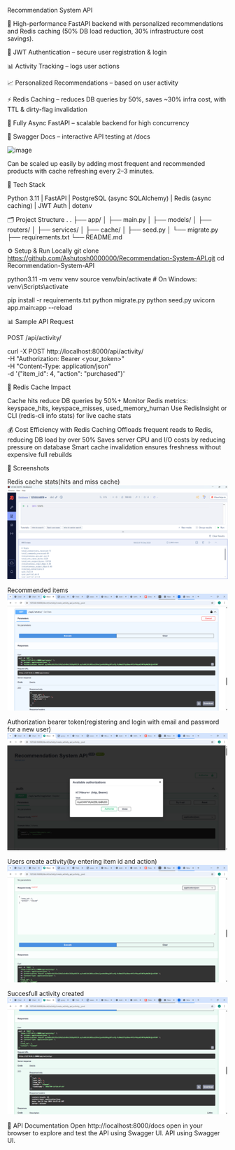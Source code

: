 Recommendation System API

🚀 High-performance FastAPI backend with personalized recommendations and Redis caching (50% DB load reduction, 30% infrastructure cost savings).

🔐 JWT Authentication – secure user registration & login

📊 Activity Tracking – logs user actions

📈 Personalized Recommendations – based on user activity

⚡ Redis Caching – reduces DB queries by 50%, saves ~30% infra cost, with TTL & dirty-flag invalidation

🚀 Fully Async FastAPI – scalable backend for high concurrency

🧾 Swagger Docs – interactive API testing at /docs

<img width="1536" height="1024" alt="image" src="https://github.com/user-attachments/assets/1f629c9e-ec33-431a-962b-086036d7c65c" />

Can be scaled up easily by adding most frequent and recommended products with cache refreshing every 2–3 minutes.

🧰 Tech Stack

Python 3.11 | FastAPI | PostgreSQL (async SQLAlchemy) | Redis (async caching) | JWT Auth | dotenv

🗂️ Project Structure
.
.
├── app/
│   ├── main.py
│   ├── models/
│   ├── routers/
│   ├── services/
│   ├── cache/
│   ├── seed.py
│   └── migrate.py
├── requirements.txt
└── README.md

⚙️ Setup & Run Locally
git clone https://github.com/Ashutosh0000000/Recommendation-System-API.git
cd Recommendation-System-API

python3.11 -m venv venv
source venv/bin/activate    # On Windows: venv\Scripts\activate

pip install -r requirements.txt
python migrate.py
python seed.py
uvicorn app.main:app --reload

📊 Sample API Request

POST /api/activity/

curl -X POST http://localhost:8000/api/activity/ \
 -H "Authorization: Bearer <your_token>" \
 -H "Content-Type: application/json" \
 -d '{"item_id": 4, "action": "purchased"}'


🧊 Redis Cache Impact

Cache hits reduce DB queries by 50%+
Monitor Redis metrics: keyspace_hits, keyspace_misses, used_memory_human
Use RedisInsight or CLI (redis-cli info stats) for live cache stats

💰 Cost Efficiency with Redis Caching
Offloads frequent reads to Redis, reducing DB load by over 50%
Saves server CPU and I/O costs by reducing pressure on database
Smart cache invalidation ensures freshness without expensive full rebuilds


📸 Screenshots

Redis cache stats(hits and miss cache)
[![Redis Cache Stats](assets/redis_cache_stats.png)](https://github.com/Ashutosh0000000/Recommendation-System-API)

Recommended items 
[![Stats Recommended Items](assets/stats-recommened-items.png)](https://github.com/Ashutosh0000000/Recommendation-System-API)

Authorization bearer token(registering and login with email and password for a new user)
[![Swagger Auth Popup](assets/swagger_auth_popup.png)](http://localhost:8000/docs)

Users create activity(by entering item id and action)
[![Swagger Create Activity](assets/swagger_create-activity.png)](http://localhost:8000/docs)

Succesfull activity created 
[![Swagger Post Activity](assets/swagger_post_activity.png)](http://localhost:8000/docs)


🔗 API Documentation
Open http://localhost:8000/docs
 open in your browser to explore and test the API using Swagger UI.
API using Swagger UI.

